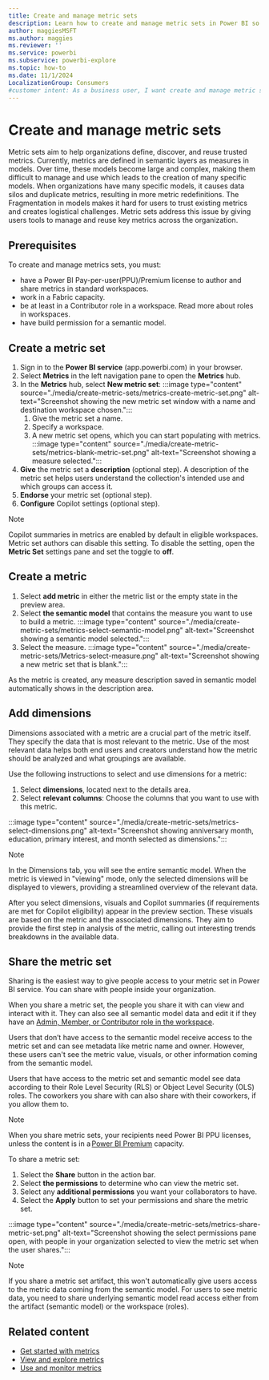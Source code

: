 ```yaml
---
title: Create and manage metric sets
description: Learn how to create and manage metric sets in Power BI so that your members of your organization can find and reuse key metrics.
author: maggiesMSFT
ms.author: maggies
ms.reviewer: ''
ms.service: powerbi
ms.subservice: powerbi-explore
ms.topic: how-to
ms.date: 11/1/2024
LocalizationGroup: Consumers
#customer intent: As a business user, I want create and manage metric sets so that my metrics are reusable and discoverable in my organization.
---
```


# Create and manage metric sets

Metric sets aim to help organizations define, discover, and reuse trusted metrics. Currently, metrics are defined in semantic layers as measures in models. Over time, these models become large and complex, making them difficult to manage and use which leads to the creation of many specific models. When organizations have many specific models, it causes data silos and duplicate metrics, resulting in more metric redefinitions. The Fragmentation in models makes it hard for users to trust existing metrics and creates logistical challenges. Metric sets address this issue by giving users tools to manage and reuse key metrics across the organization.  

## Prerequisites

To create and manage metrics sets, you must:

- have a Power BI Pay-per-user(PPU)/Premium license to author and share metrics in standard workspaces.
- work in a Fabric capacity.
- be at least in a Contributor role in a workspace. Read more about roles in workspaces.
- have build permission for a semantic model.

## Create a metric set

1. Sign in to the **Power BI service** (app.powerbi.com) in your browser.
1. Select **Metrics** in the left navigation pane to open the **Metrics** hub.
1. In the **Metrics** hub, select **New metric set**:
    :::image type="content" source="./media/create-metric-sets/metrics-create-metric-set.png" alt-text="Screenshot showing the new metric set window with a name and destination workspace chosen.":::
    1. Give the metric set a name.
    1. Specify a workspace.
    1. A new metric set opens, which you can start populating with metrics.
     :::image type="content" source="./media/create-metric-sets/metrics-blank-metric-set.png" alt-text="Screenshot showing a measure selected.":::
1. **Give** the metric set a **description** (optional step). A description of the metric set helps users understand the collection's intended use and which groups can access it.
1. **Endorse** your metric set (optional step).
1. **Configure** Copilot settings (optional step).

> [!NOTE]
> Copilot summaries in metrics are enabled by default in eligible workspaces.  Metric set authors can disable this setting. To disable the setting, open the **Metric Set** settings pane and set the toggle to **off**.

## Create a metric

1. Select **add metric** in either the metric list or the empty state in the preview area.
1. Select **the semantic model** that contains the measure you want to use to build a metric.
    :::image type="content" source="./media/create-metric-sets/metrics-select-semantic-model.png" alt-text="Screenshot showing a semantic model selected.":::
1. Select the measure.
    :::image type="content" source="./media/create-metric-sets/Metrics-select-measure.png" alt-text="Screenshot showing a new metric set that is blank.":::

As the metric is created, any measure description saved in semantic model automatically shows in the description area.

## Add dimensions

Dimensions associated with a metric are a crucial part of the metric itself. They specify the data that is most relevant to the metric. Use of the most relevant data helps both end users and creators understand how the metric should be analyzed and what groupings are available.

Use the following instructions to select and use dimensions for a metric:

1. Select **dimensions**, located next to the details area.
1. Select **relevant columns**: Choose the columns that you want to use with this metric.

:::image type="content" source="./media/create-metric-sets/metrics-select-dimensions.png" alt-text="Screenshot showing anniversary month, education, primary interest, and month selected as dimensions.":::

> [!NOTE]
> In the Dimensions tab, you will see the entire semantic model. When the metric is viewed in "viewing" mode, only the selected dimensions will be displayed to viewers, providing a streamlined overview of the relevant data.

After you select dimensions, visuals and Copilot summaries (if requirements are met for Copilot eligibility) appear in the preview section. These visuals are based on the metric and the associated dimensions. They aim to provide the first step in analysis of the metric, calling out interesting trends breakdowns in the available data.

## Share the metric set

Sharing is the easiest way to give people access to your metric set in Power BI service. You can share with people inside your organization.

When you share a metric set, the people you share it with can view and interact with it. They can also see all semantic model data and edit it if they have an [Admin, Member, or Contributor role in the workspace](../collaborate-share/service-roles-new-workspaces.md).

Users that don’t have access to the semantic model receive access to the metric set and can see metadata like metric name and owner. However, these users can't see the metric value, visuals, or other information coming from the semantic model.

Users that have access to the metric set and semantic model see data according to their Role Level Security (RLS) or Object Level Security (OLS) roles. The coworkers you share with can also share with their coworkers, if you allow them to.

> [!NOTE]
> When you share metric sets, your recipients need Power BI PPU licenses, unless the content is in a [Power BI Premium](../enterprise/service-premium-what-is.md) capacity.

To share a metric set:

1. Select the **Share** button in the action bar.
1. Select **the permissions** to determine who can view the metric set.
1. Select any **additional permissions** you want your collaborators to have.
1. Select the **Apply** button to set your permissions and share the metric set.

:::image type="content" source="./media/create-metric-sets/metrics-share-metric-set.png" alt-text="Screenshot showing the select permissions pane open, with people in your organization selected to view the metric set when the user shares.":::

> [!NOTE]
> If you share a metric set artifact, this won't automatically give users access to the metric data coming from the semantic model. For users to see metric data, you need to share underlying semantic model read access either from the artifact (semantic model) or the workspace (roles).

## Related content

- [Get started with metrics](create-metric-sets.md)
- [View and explore metrics](view-explore-metrics.md)
- [Use and monitor metrics](use-monitor-metrics.md)
